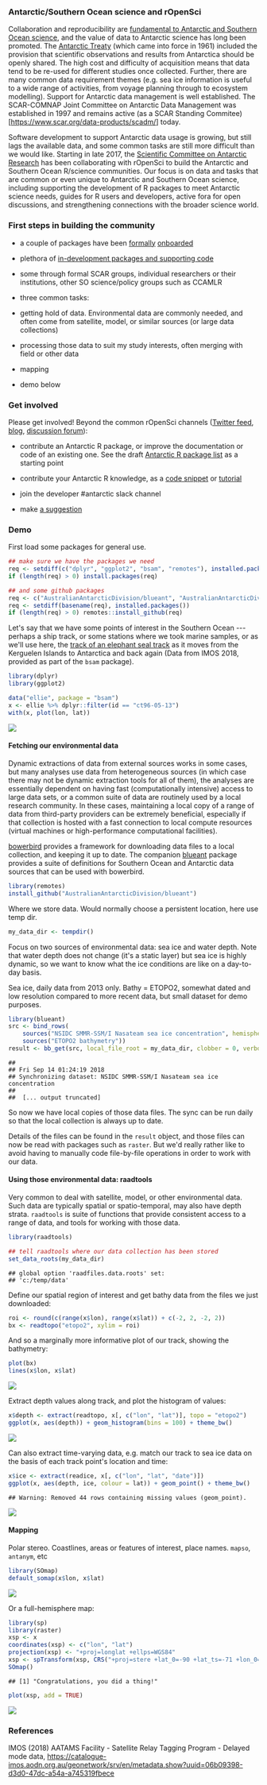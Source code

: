 ### Antarctic/Southern Ocean science and rOpenSci

Collaboration and reproducibility are [fundamental to Antarctic and Southern Ocean science](https://doi.org/10.1038/d41586-018-05369-6), and the value of data to Antarctic science has long been promoted. The [Antarctic Treaty](https://www.ats.aq/e/ats.htm) (which came into force in 1961) included the provision that scientific observations and results from Antarctica should be openly shared. The high cost and difficulty of acquisition means that data tend to be re-used for different studies once collected. Further, there are many common data requirement themes (e.g. sea ice information is useful to a wide range of activities, from voyage planning through to ecosystem modelling). Support for Antarctic data management is well established. The SCAR-COMNAP Joint Committee on Antarctic Data Management was established in 1997 and remains active (as a SCAR Standing Commitee)\[<https://www.scar.org/data-products/scadm/>\] today.

Software development to support Antarctic data usage is growing, but still lags the available data, and some common tasks are still more difficult than we would like. Starting in late 2017, the [Scientific Committee on Antarctic Research](https://www.scar.org/) has been collaborating with rOpenSci to build the Antarctic and Southern Ocean R/science communities. Our focus is on data and tasks that are common or even unique to Antarctic and Southern Ocean science, including supporting the development of R packages to meet Antarctic science needs, guides for R users and developers, active fora for open discussions, and strengthening connections with the broader science world.

### First steps in building the community

-   a couple of packages have been [formally](https://github.com/ropensci/antanym) [onboarded](https://github.com/ropensci/bowerbird)
-   plethora of [in-development packages and supporting code](https://github.com/SCAR/antarctic-r-packages)
-   some through formal SCAR groups, individual researchers or their institutions, other SO science/policy groups such as CCAMLR
-   three common tasks:
-   getting hold of data. Environmental data are commonly needed, and often come from satellite, model, or similar sources (or large data collections)
-   processing those data to suit my study interests, often merging with field or other data
-   mapping

-   demo below

### Get involved

Please get involved! Beyond the common rOpenSci channels ([Twitter feed](https://twitter.com/rOpenSci), [blog](https://ropensci.org/blog/), [discussion forum](https://discuss.ropensci.org/)):

-   contribute an Antarctic R package, or improve the documentation or code of an existing one. See the draft [Antarctic R package list](https://github.com/SCAR/antarctic-r-packages) as a starting point

-   contribute your Antarctic R knowledge, as a [code snippet](https://github.com/SCAR/rtools) or [tutorial](https://ropensci.org/tutorials/)

-   join the developer \#antarctic slack channel

-   make [a suggestion](https://github.com/SCAR/ropensci/issues)

### Demo

First load some packages for general use.

``` r
## make sure we have the packages we need
req <- setdiff(c("dplyr", "ggplot2", "bsam", "remotes"), installed.packages())
if (length(req) > 0) install.packages(req)

## and some github packages
req <- c("AustralianAntarcticDivision/blueant", "AustralianAntarcticDivision/raadtools", "Maschette/SOmap")
req <- setdiff(basename(req), installed.packages())
if (length(req) > 0) remotes::install_github(req)
```

Let's say that we have some points of interest in the Southern Ocean --- perhaps a ship track, or some stations where we took marine samples, or as we'll use here, the [track of an elephant seal track](http://www.meop.net/) as it moves from the Kerguelen Islands to Antarctica and back again (Data from IMOS 2018, provided as part of the `bsam` package).

``` r
library(dplyr)
library(ggplot2)

data("ellie", package = "bsam")
x <- ellie %>% dplyr::filter(id == "ct96-05-13")
with(x, plot(lon, lat))
```

<img src="antarctic_files/figure-markdown_github/get_track_data-1.png" style="display: block; margin: auto;" />

#### Fetching our environmental data

Dynamic extractions of data from external sources works in some cases, but many analyses use data from heterogeneous sources (in which case there may not be dynamic extraction tools for all of them), the analyses are essentially dependent on having fast (computationally intensive) access to large data sets, or a common suite of data are routinely used by a local research community. In these cases, maintaining a local copy of a range of data from third-party providers can be extremely beneficial, especially if that collection is hosted with a fast connection to local compute resources (virtual machines or high-performance computational facilities).

[bowerbird](https://github.com/AustralianAntarcticDivision/bowerbird) provides a framework for downloading data files to a local collection, and keeping it up to date. The companion [blueant](https://github.com/AustralianAntarcticDivision/blueant) package provides a suite of definitions for Southern Ocean and Antarctic data sources that can be used with bowerbird.

``` r
library(remotes)
install_github("AustralianAntarcticDivision/blueant")
```

Where we store data. Would normally choose a persistent location, here use temp dir.

``` r
my_data_dir <- tempdir()
```

Focus on two sources of environmental data: sea ice and water depth. Note that water depth does not change (it's a static layer) but sea ice is highly dynamic, so we want to know what the ice conditions are like on a day-to-day basis.

Sea ice, daily data from 2013 only. Bathy = ETOPO2, somewhat dated and low resolution compared to more recent data, but small dataset for demo purposes.

``` r
library(blueant)
src <- bind_rows(
    sources("NSIDC SMMR-SSM/I Nasateam sea ice concentration", hemisphere = "south", time_resolutions = "day", years = 2013),
    sources("ETOPO2 bathymetry"))
result <- bb_get(src, local_file_root = my_data_dir, clobber = 0, verbose = TRUE, confirm = NULL)
```

    ##  
    ## Fri Sep 14 01:24:19 2018 
    ## Synchronizing dataset: NSIDC SMMR-SSM/I Nasateam sea ice concentration 
    ##  
    ##  [... output truncated]

So now we have local copies of those data files. The sync can be run daily so that the local collection is always up to date.

Details of the files can be found in the `result` object, and those files can now be read with packages such as `raster`. But we'd really rather like to avoid having to manually code file-by-file operations in order to work with our data.

#### Using those environmental data: raadtools

Very common to deal with satellite, model, or other environmental data. Such data are typically spatial or spatio-temporal, may also have depth strata. `raadtools` is suite of functions that provide consistent access to a range of data, and tools for working with those data.

``` r
library(raadtools)

## tell raadtools where our data collection has been stored
set_data_roots(my_data_dir)
```

    ## global option 'raadfiles.data.roots' set:
    ## 'c:/temp/data'

Define our spatial region of interest and get bathy data from the files we just downloaded:

``` r
roi <- round(c(range(x$lon), range(x$lat)) + c(-2, 2, -2, 2))
bx <- readtopo("etopo2", xylim = roi)
```

And so a marginally more informative plot of our track, showing the bathymetry:

``` r
plot(bx)
lines(x$lon, x$lat)
```

<img src="antarctic_files/figure-markdown_github/unnamed-chunk-5-1.png" style="display: block; margin: auto;" />

Extract depth values along track, and plot the histogram of values:

``` r
x$depth <- extract(readtopo, x[, c("lon", "lat")], topo = "etopo2")
ggplot(x, aes(depth)) + geom_histogram(bins = 100) + theme_bw()
```

<img src="antarctic_files/figure-markdown_github/unnamed-chunk-6-1.png" style="display: block; margin: auto;" />

Can also extract time-varying data, e.g. match our track to sea ice data on the basis of each track point's location and time:

``` r
x$ice <- extract(readice, x[, c("lon", "lat", "date")])
ggplot(x, aes(depth, ice, colour = lat)) + geom_point() + theme_bw()
```

    ## Warning: Removed 44 rows containing missing values (geom_point).

<img src="antarctic_files/figure-markdown_github/unnamed-chunk-7-1.png" style="display: block; margin: auto;" />

#### Mapping

Polar stereo. Coastlines, areas or features of interest, place names. `mapso`, `antanym`, etc

``` r
library(SOmap)
default_somap(x$lon, x$lat)
```

<img src="antarctic_files/figure-markdown_github/somap1-1.png" style="display: block; margin: auto;" />

Or a full-hemisphere map:

``` r
library(sp)
library(raster)
xsp <- x
coordinates(xsp) <- c("lon", "lat")
projection(xsp) <- "+proj=longlat +ellps=WGS84"
xsp <- spTransform(xsp, CRS("+proj=stere +lat_0=-90 +lat_ts=-71 +lon_0=0 +k=1 +x_0=0 +y_0=0 +datum=WGS84 +units=m +no_defs +ellps=WGS84 +towgs84=0,0,0"))
SOmap()
```

    ## [1] "Congratulations, you did a thing!"

``` r
plot(xsp, add = TRUE)
```

<img src="antarctic_files/figure-markdown_github/somap2-1.png" style="display: block; margin: auto;" />

### References

IMOS (2018) AATAMS Facility - Satellite Relay Tagging Program - Delayed mode data, <https://catalogue-imos.aodn.org.au/geonetwork/srv/en/metadata.show?uuid=06b09398-d3d0-47dc-a54a-a745319fbece>
